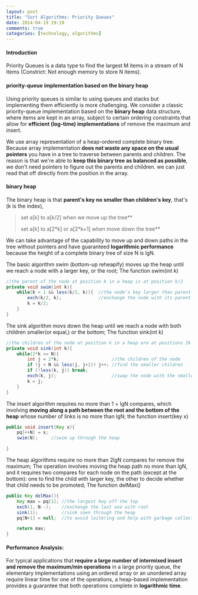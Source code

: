 ```yaml
---
layout: post
title: "Sort Algorithms: Priority Queues"
date: 2014-04-19 19:19
comments: true
categories: [technology, algorithms]
---
```

#### Introduction
Priority Queues is a data type to find the largest M items in a
stream of N items (Constrict: Not enough memory to store N
items). 

#### priority-queue implementation based on the binary heap
Using priority queues is similar to using queues and stacks
but implementing them efficiently is more challenging.  We consider a
classic priority-queue implementation based on the **binary heap**
data structure, where items are kept in an array, subject to certain
ordering constraints that allow for **efficient (log-time)
implementations** of remove the maximum and insert.

We use array representation of a heap-ordered complete binary tree.
Because array implementation **does not waste any space on the usual
pointers** you have in a tree to traverse between parents and
children. The reason is that we're able to **keep this binary tree as
balanced as possible**, we don't need pointers to figure out the parents
and children. we can just read that off directly from the position in
the array.

#### binary heap
The binary heap is that **parent's key no smaller than children's key**, that's (k is the index),
>set a[k] to a[k/2] when we move up the tree**
>
>set a[k] to a[2\*k] or a[2\*k+1] when move down the tree**

We can take advantage of the capability to move up and down paths in
the tree without pointers and have guaranteed **logarithmic performance**
because the height of a complete binary tree of size N is lgN.

 
The basic algorithm swim (bottom-up reheapify) moves up the heap until we reach a node with a larger key, or the root; The function swim(int k)

``` java 
//the parent of the node at position k in a heap is at position k/2
private void swim(int k){
    while(k > 1 && less(k/2, k)){  //the node's key larger than parent's key
        exch(k/2, k);              //exchange the node with its parent
        k = k/2;
    }
}
```
The sink algorithm movs down the heap until we reach a node with both children smaller(or equal,) or the bottom; The function sink(int k)

```java 
//the children of the node at position k in a heap are at positions 2k and 2k+1
private void sink(int k){
    while(2*k <= N){
        int j = 2*k;                    //the children of the node
        if (j < N && less(j, j+1)) j++; //find the smaller children
        if (!less(k, j)) break;
        exch(k, j);                     //swap the node with the smaller children
        k = j;
    }
}
```
The insert algorithm requires no more than 1 + lgN compares, which involving **moving along a path between the root and the bottom of the heap** whose number of links is no more than lgN; the function insert(key x)

```java 
public void insert(Key x){
    pq[++N] = x;
    swim(N);     //swim up through the heap

}
```

The heap algorithms require no more than 2lgN compares for remove the maximum; The operation involves moving the heap path no more than lgN, and it requires two compares for each node on the path (except at the bottom): one to find the child with larger key, the other to decide whether that child needs to be promoted; The function delMax()

```java 
public Key delMax(){
    Key max = pq[1]; //the largest key off the top
    exch(1, N--);    //exchange the last one with root
    sink(1);         //sink sown through the heap
    pq[N+1] = null;  //to avoid loitering and help with garbage collection

    return max;
}
```

#### Performance Analysis:
For typical applications that **require a large number of intermixed insert and remove the maximum/min operations** in a large priority queue, the elementary implementations using an ordered array or an unordered array require linear time for one of the operations, a heap-based implementation provides a guarantee that both operations complete in **logarithmic time**.




